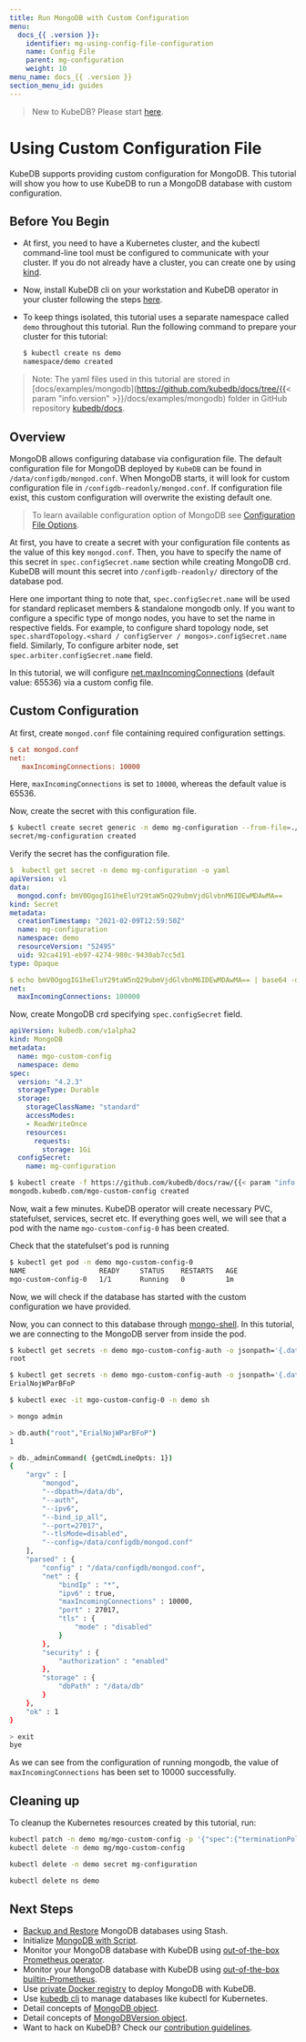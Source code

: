 ```yaml
---
title: Run MongoDB with Custom Configuration
menu:
  docs_{{ .version }}:
    identifier: mg-using-config-file-configuration
    name: Config File
    parent: mg-configuration
    weight: 10
menu_name: docs_{{ .version }}
section_menu_id: guides
---
```


> New to KubeDB? Please start [here](/docs/README.md).

# Using Custom Configuration File

KubeDB supports providing custom configuration for MongoDB. This tutorial will show you how to use KubeDB to run a MongoDB database with custom configuration.

## Before You Begin

- At first, you need to have a Kubernetes cluster, and the kubectl command-line tool must be configured to communicate with your cluster. If you do not already have a cluster, you can create one by using [kind](https://kind.sigs.k8s.io/docs/user/quick-start/).

- Now, install KubeDB cli on your workstation and KubeDB operator in your cluster following the steps [here](/docs/setup/README.md).

- To keep things isolated, this tutorial uses a separate namespace called `demo` throughout this tutorial. Run the following command to prepare your cluster for this tutorial:

  ```bash
  $ kubectl create ns demo
  namespace/demo created
  ```

> Note: The yaml files used in this tutorial are stored in [docs/examples/mongodb](https://github.com/kubedb/docs/tree/{{< param "info.version" >}}/docs/examples/mongodb) folder in GitHub repository [kubedb/docs](https://github.com/kubedb/docs).

## Overview

MongoDB allows configuring database via configuration file. The default configuration file for MongoDB deployed by `KubeDB` can be found in `/data/configdb/mongod.conf`. When MongoDB starts, it will look for custom configuration file in `/configdb-readonly/mongod.conf`. If configuration file exist, this custom configuration will overwrite the existing default one.

> To learn available configuration option of MongoDB see [Configuration File Options](https://docs.mongodb.com/manual/reference/configuration-options/).

At first, you have to create a secret with your configuration file contents as the value of this key `mongod.conf`. Then, you have to specify the name of this secret in `spec.configSecret.name` section while creating MongoDB crd. KubeDB will mount this secret into `/configdb-readonly/` directory of the database pod.

Here one important thing to note that, `spec.configSecret.name` will be used for standard replicaset members & standalone mongodb only. If you want to configure a specific type of mongo nodes, you have to set the name in respective fields.
For example, to configure shard topology node, set `spec.shardTopology.<shard / configServer / mongos>.configSecret.name` field.
Similarly, To configure arbiter node, set `spec.arbiter.configSecret.name` field.

In this tutorial, we will configure [net.maxIncomingConnections](https://docs.mongodb.com/manual/reference/configuration-options/#net.maxIncomingConnections) (default value: 65536) via a custom config file.

## Custom Configuration

At first, create `mongod.conf` file containing required configuration settings.

```ini
$ cat mongod.conf
net:
   maxIncomingConnections: 10000
```

Here, `maxIncomingConnections` is set to `10000`, whereas the default value is 65536.

Now, create the secret with this configuration file.

```bash
$ kubectl create secret generic -n demo mg-configuration --from-file=./mongod.conf
secret/mg-configuration created
```

Verify the secret has the configuration file.

```yaml
$  kubectl get secret -n demo mg-configuration -o yaml
apiVersion: v1
data:
  mongod.conf: bmV0OgogIG1heEluY29taW5nQ29ubmVjdGlvbnM6IDEwMDAwMA==
kind: Secret
metadata:
  creationTimestamp: "2021-02-09T12:59:50Z"
  name: mg-configuration
  namespace: demo
  resourceVersion: "52495"
  uid: 92ca4191-eb97-4274-980c-9430ab7cc5d1
type: Opaque

$ echo bmV0OgogIG1heEluY29taW5nQ29ubmVjdGlvbnM6IDEwMDAwMA== | base64 -d
net:
  maxIncomingConnections: 100000
```

Now, create MongoDB crd specifying `spec.configSecret` field.

```yaml
apiVersion: kubedb.com/v1alpha2
kind: MongoDB
metadata:
  name: mgo-custom-config
  namespace: demo
spec:
  version: "4.2.3"
  storageType: Durable
  storage:
    storageClassName: "standard"
    accessModes:
    - ReadWriteOnce
    resources:
      requests:
        storage: 1Gi
  configSecret:
    name: mg-configuration
```

```bash
$ kubectl create -f https://github.com/kubedb/docs/raw/{{< param "info.version" >}}/docs/examples/mongodb/configuration/replicaset.yaml
mongodb.kubedb.com/mgo-custom-config created
```

Now, wait a few minutes. KubeDB operator will create necessary PVC, statefulset, services, secret etc. If everything goes well, we will see that a pod with the name `mgo-custom-config-0` has been created.

Check that the statefulset's pod is running

```bash
$ kubectl get pod -n demo mgo-custom-config-0
NAME                  READY     STATUS    RESTARTS   AGE
mgo-custom-config-0   1/1       Running   0          1m
```

Now, we will check if the database has started with the custom configuration we have provided.

Now, you can connect to this database through [mongo-shell](https://docs.mongodb.com/v4.2/mongo/). In this tutorial, we are connecting to the MongoDB server from inside the pod.

```bash
$ kubectl get secrets -n demo mgo-custom-config-auth -o jsonpath='{.data.\username}' | base64 -d
root

$ kubectl get secrets -n demo mgo-custom-config-auth -o jsonpath='{.data.\password}' | base64 -d
ErialNojWParBFoP

$ kubectl exec -it mgo-custom-config-0 -n demo sh

> mongo admin

> db.auth("root","ErialNojWParBFoP")
1

> db._adminCommand( {getCmdLineOpts: 1})
{
	"argv" : [
		"mongod",
		"--dbpath=/data/db",
		"--auth",
		"--ipv6",
		"--bind_ip_all",
		"--port=27017",
		"--tlsMode=disabled",
		"--config=/data/configdb/mongod.conf"
	],
	"parsed" : {
		"config" : "/data/configdb/mongod.conf",
		"net" : {
			"bindIp" : "*",
			"ipv6" : true,
			"maxIncomingConnections" : 10000,
			"port" : 27017,
			"tls" : {
				"mode" : "disabled"
			}
		},
		"security" : {
			"authorization" : "enabled"
		},
		"storage" : {
			"dbPath" : "/data/db"
		}
	},
	"ok" : 1
}

> exit
bye
```

As we can see from the configuration of running mongodb, the value of `maxIncomingConnections` has been set to 10000 successfully.

## Cleaning up

To cleanup the Kubernetes resources created by this tutorial, run:

```bash
kubectl patch -n demo mg/mgo-custom-config -p '{"spec":{"terminationPolicy":"WipeOut"}}' --type="merge"
kubectl delete -n demo mg/mgo-custom-config

kubectl delete -n demo secret mg-configuration

kubectl delete ns demo
```

## Next Steps

- [Backup and Restore](/docs/guides/mongodb/backup/overview/index.md) MongoDB databases using Stash.
- Initialize [MongoDB with Script](/docs/guides/mongodb/initialization/using-script.md).
- Monitor your MongoDB database with KubeDB using [out-of-the-box Prometheus operator](/docs/guides/mongodb/monitoring/using-prometheus-operator.md).
- Monitor your MongoDB database with KubeDB using [out-of-the-box builtin-Prometheus](/docs/guides/mongodb/monitoring/using-builtin-prometheus.md).
- Use [private Docker registry](/docs/guides/mongodb/private-registry/using-private-registry.md) to deploy MongoDB with KubeDB.
- Use [kubedb cli](/docs/guides/mongodb/cli/cli.md) to manage databases like kubectl for Kubernetes.
- Detail concepts of [MongoDB object](/docs/guides/mongodb/concepts/mongodb.md).
- Detail concepts of [MongoDBVersion object](/docs/guides/mongodb/concepts/catalog.md).
- Want to hack on KubeDB? Check our [contribution guidelines](/docs/CONTRIBUTING.md).
